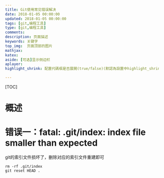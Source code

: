 ```yaml
---
title: Git使用常见错误解决
date: 2018-01-05 00:00:00
updated: 2018-01-05 00:00:00
tags: [git,编程工具]
type: [git,编程工具]
comments:
description: 页面描述
keywords: 关键字
top_img:  页面顶部的图片
mathjax:
katex:
aside: [可选]显示侧边栏
aplayer:
highlight_shrink: 配置代碼框是否展開(true/false)(默認為設置中highlight_shrink的配置)

---
```


[TOC]

# 概述





# 错误一：fatal: .git/index: index file smaller than expected

git的索引文件损坏了，删除对应的索引文件重建即可

```shell
rm -rf .git/index
git reset HEAD .
```